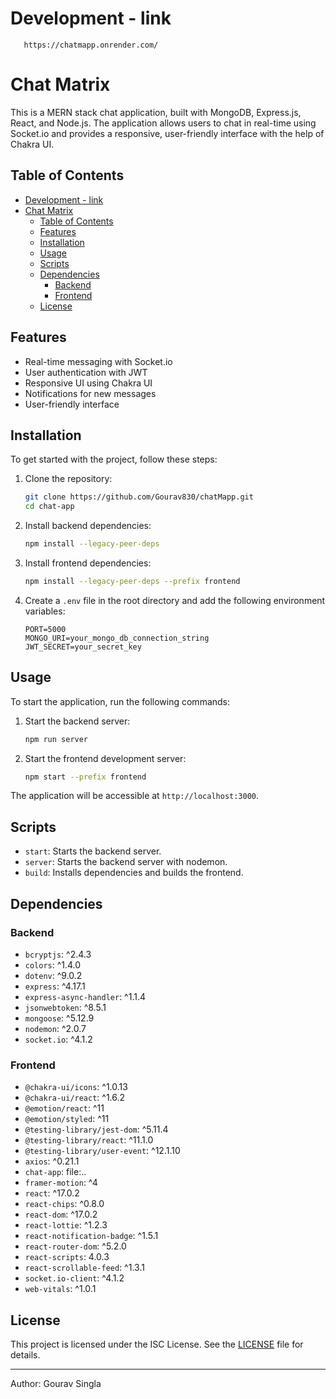 # Development - link
       https://chatmapp.onrender.com/

# Chat Matrix

This is a MERN stack chat application, built with MongoDB, Express.js, React, and Node.js. The application allows users to chat in real-time using Socket.io and provides a responsive, user-friendly interface with the help of Chakra UI.

## Table of Contents

- [Development - link](#development---link)
- [Chat Matrix](#chat-matrix)
  - [Table of Contents](#table-of-contents)
  - [Features](#features)
  - [Installation](#installation)
  - [Usage](#usage)
  - [Scripts](#scripts)
  - [Dependencies](#dependencies)
    - [Backend](#backend)
    - [Frontend](#frontend)
  - [License](#license)

## Features

- Real-time messaging with Socket.io
- User authentication with JWT
- Responsive UI using Chakra UI
- Notifications for new messages
- User-friendly interface

## Installation

To get started with the project, follow these steps:

1. Clone the repository:

   ```bash
   git clone https://github.com/Gourav830/chatMapp.git
   cd chat-app
   ```

2. Install backend dependencies:

   ```bash
   npm install --legacy-peer-deps
   ```

3. Install frontend dependencies:

   ```bash
   npm install --legacy-peer-deps --prefix frontend
   ```

4. Create a `.env` file in the root directory and add the following environment variables:

   ```env
   PORT=5000
   MONGO_URI=your_mongo_db_connection_string
   JWT_SECRET=your_secret_key
   ```

## Usage

To start the application, run the following commands:

1. Start the backend server:

   ```bash
   npm run server
   ```

2. Start the frontend development server:

   ```bash
   npm start --prefix frontend
   ```

The application will be accessible at `http://localhost:3000`.

## Scripts

- `start`: Starts the backend server.
- `server`: Starts the backend server with nodemon.
- `build`: Installs dependencies and builds the frontend.

## Dependencies

### Backend

- `bcryptjs`: ^2.4.3
- `colors`: ^1.4.0
- `dotenv`: ^9.0.2
- `express`: ^4.17.1
- `express-async-handler`: ^1.1.4
- `jsonwebtoken`: ^8.5.1
- `mongoose`: ^5.12.9
- `nodemon`: ^2.0.7
- `socket.io`: ^4.1.2

### Frontend

- `@chakra-ui/icons`: ^1.0.13
- `@chakra-ui/react`: ^1.6.2
- `@emotion/react`: ^11
- `@emotion/styled`: ^11
- `@testing-library/jest-dom`: ^5.11.4
- `@testing-library/react`: ^11.1.0
- `@testing-library/user-event`: ^12.1.10
- `axios`: ^0.21.1
- `chat-app`: file:..
- `framer-motion`: ^4
- `react`: ^17.0.2
- `react-chips`: ^0.8.0
- `react-dom`: ^17.0.2
- `react-lottie`: ^1.2.3
- `react-notification-badge`: ^1.5.1
- `react-router-dom`: ^5.2.0
- `react-scripts`: 4.0.3
- `react-scrollable-feed`: ^1.3.1
- `socket.io-client`: ^4.1.2
- `web-vitals`: ^1.0.1

## License

This project is licensed under the ISC License. See the [LICENSE](LICENSE) file for details.

---

Author: Gourav Singla
